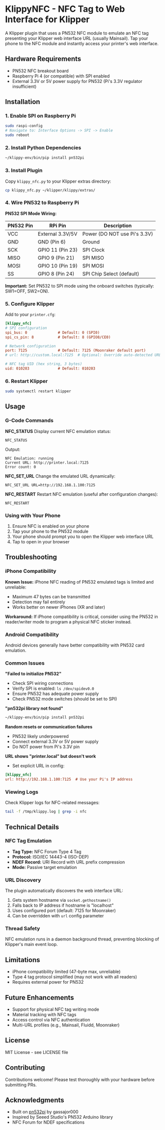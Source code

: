 # KlippyNFC - NFC Tag to Web Interface for Klipper

A Klipper plugin that uses a PN532 NFC module to emulate an NFC tag presenting your Klipper web interface URL (usually Mainsail). Tap your phone to the NFC module and instantly access your printer's web interface.

## Hardware Requirements

- PN532 NFC breakout board
- Raspberry Pi 4 (or compatible) with SPI enabled
- External 3.3V or 5V power supply for PN532 (Pi's 3.3V regulator insufficient)

## Installation

### 1. Enable SPI on Raspberry Pi

```bash
sudo raspi-config
# Navigate to: Interface Options -> SPI -> Enable
sudo reboot
```

### 2. Install Python Dependencies

```bash
~/klippy-env/bin/pip install pn532pi
```

### 3. Install Plugin

Copy `klippy_nfc.py` to your Klipper extras directory:

```bash
cp klippy_nfc.py ~/klipper/klippy/extras/
```

### 4. Wire PN532 to Raspberry Pi

**PN532 SPI Mode Wiring:**

| PN532 Pin | RPi Pin | Description |
|-----------|---------|-------------|
| VCC       | External 3.3V/5V | Power (DO NOT use Pi's 3.3V) |
| GND       | GND (Pin 6) | Ground |
| SCK       | GPIO 11 (Pin 23) | SPI Clock |
| MISO      | GPIO 9 (Pin 21) | SPI MISO |
| MOSI      | GPIO 10 (Pin 19) | SPI MOSI |
| SS        | GPIO 8 (Pin 24) | SPI Chip Select (default) |

**Important:** Set PN532 to SPI mode using the onboard switches (typically: SW1=OFF, SW2=ON).

### 5. Configure Klipper

Add to your `printer.cfg`:

```ini
[klippy_nfc]
# SPI configuration
spi_bus: 0              # Default: 0 (SPI0)
spi_cs_pin: 8           # Default: 8 (GPIO8/CE0)

# Network configuration
port: 7125              # Default: 7125 (Moonraker default port)
# url: http://custom.local:7125  # Optional: Override auto-detected URL

# NFC tag UID (hex string, 3 bytes)
uid: 010203             # Default: 010203
```

### 6. Restart Klipper

```bash
sudo systemctl restart klipper
```

## Usage

### G-Code Commands

**NFC_STATUS**
Display current NFC emulation status:
```gcode
NFC_STATUS
```
Output:
```
NFC Emulation: running
Current URL: http://printer.local:7125
Error count: 0
```

**NFC_SET_URL**
Change the emulated URL dynamically:
```gcode
NFC_SET_URL URL=http://192.168.1.100:7125
```

**NFC_RESTART**
Restart NFC emulation (useful after configuration changes):
```gcode
NFC_RESTART
```

### Using with Your Phone

1. Ensure NFC is enabled on your phone
2. Tap your phone to the PN532 module
3. Your phone should prompt you to open the Klipper web interface URL
4. Tap to open in your browser

## Troubleshooting

### iPhone Compatibility

**Known Issue:** iPhone NFC reading of PN532 emulated tags is limited and unreliable:
- Maximum 47 bytes can be transmitted
- Detection may fail entirely
- Works better on newer iPhones (XR and later)

**Workaround:** If iPhone compatibility is critical, consider using the PN532 in reader/writer mode to program a physical NFC sticker instead.

### Android Compatibility

Android devices generally have better compatibility with PN532 card emulation.

### Common Issues

**"Failed to initialize PN532"**
- Check SPI wiring connections
- Verify SPI is enabled: `ls /dev/spidev0.0`
- Ensure PN532 has adequate power supply
- Check PN532 mode switches (should be set to SPI)

**"pn532pi library not found"**
```bash
~/klippy-env/bin/pip install pn532pi
```

**Random resets or communication failures**
- PN532 likely underpowered
- Connect external 3.3V or 5V power supply
- Do NOT power from Pi's 3.3V pin

**URL shows "printer.local" but doesn't work**
- Set explicit URL in config:
```ini
[klippy_nfc]
url: http://192.168.1.100:7125  # Use your Pi's IP address
```

### Viewing Logs

Check Klipper logs for NFC-related messages:
```bash
tail -f /tmp/klippy.log | grep -i nfc
```

## Technical Details

### NFC Tag Emulation

- **Tag Type:** NFC Forum Type 4 Tag
- **Protocol:** ISO/IEC 14443-4 (ISO-DEP)
- **NDEF Record:** URI Record with URL prefix compression
- **Mode:** Passive target emulation

### URL Discovery

The plugin automatically discovers the web interface URL:
1. Gets system hostname via `socket.gethostname()`
2. Falls back to IP address if hostname is "localhost"
3. Uses configured port (default: 7125 for Moonraker)
4. Can be overridden with `url` config parameter

### Thread Safety

NFC emulation runs in a daemon background thread, preventing blocking of Klipper's main event loop.

## Limitations

- iPhone compatibility limited (47-byte max, unreliable)
- Type 4 tag protocol simplified (may not work with all readers)
- Requires external power for PN532

## Future Enhancements

- Support for physical NFC tag writing mode
- Material tracking with NFC tags
- Access control via NFC authentication
- Multi-URL profiles (e.g., Mainsail, Fluidd, Moonraker)

## License

MIT License - see LICENSE file

## Contributing

Contributions welcome! Please test thoroughly with your hardware before submitting PRs.

## Acknowledgments

- Built on [pn532pi](https://github.com/gassajor000/pn532pi) by gassajor000
- Inspired by Seeed Studio's PN532 Arduino library
- NFC Forum for NDEF specifications
